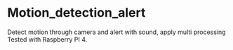 # Motion_detection_alert
Detect motion through camera and alert with sound, apply multi processing
Tested with Raspberry PI 4.
